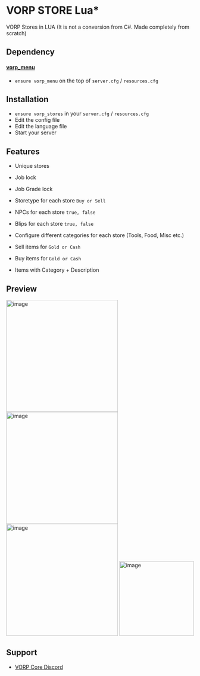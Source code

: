 # VORP STORE Lua*

VORP Stores in LUA (It is not a conversion from C#. Made completely from scratch)

## Dependency
#### [vorp_menu](https://github.com/VORPCORE/vorp_menu)
- `ensure vorp_menu` on the top of `server.cfg` / `resources.cfg`

## Installation
- `ensure vorp_stores` in your `server.cfg` / `resources.cfg`
- Edit the config file
- Edit the language file 
- Start your server 

## Features
- Unique stores
- Job lock
- Job Grade lock
- Storetype for each store `Buy or Sell`
- NPCs for each store `true, false`
- Blips for each store `true, false`
- Configure different categories for each store (Tools, Food, Misc etc.)

- Sell items for `Gold or Cash`
- Buy items for `Gold or Cash`
- Items with Category + Description

## Preview

<img width="300" alt="image" src="https://user-images.githubusercontent.com/87246847/169596794-2f15e055-8b36-4e9d-a038-a94080b600fe.png">
<img width="300" alt="image" src="https://user-images.githubusercontent.com/87246847/169596867-8857a8c5-3f4b-472b-9c06-22e95b22c91a.png">
<img width="300" alt="image" src="https://user-images.githubusercontent.com/87246847/169596908-19b5425d-68d3-4f88-b6a9-03fa8dfecdca.png">
<img width="200" alt="image" src="https://user-images.githubusercontent.com/87246847/169597469-24f22e41-f887-4e6d-bb30-0b632e2a89f2.png">

## Support 
- [VORP Core Discord](https://discord.gg/DHGVAbCj7N)
